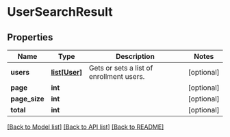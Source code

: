 # UserSearchResult

## Properties
Name | Type | Description | Notes
------------ | ------------- | ------------- | -------------
**users** | [**list[User]**](User.md) | Gets or sets a list of enrollment users. | [optional] 
**page** | **int** |  | [optional] 
**page_size** | **int** |  | [optional] 
**total** | **int** |  | [optional] 

[[Back to Model list]](../README.md#documentation-for-models) [[Back to API list]](../README.md#documentation-for-api-endpoints) [[Back to README]](../README.md)


